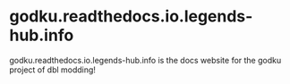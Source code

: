 # godku.readthedocs.io.legends-hub.info
godku.readthedocs.io.legends-hub.info is the docs website for the godku project of dbl modding!
